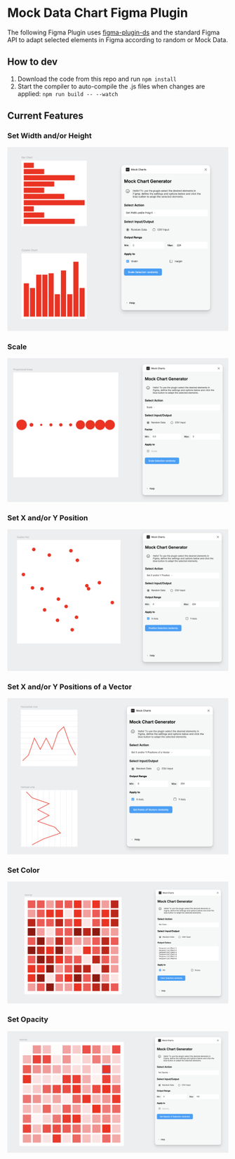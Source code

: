 # Mock Data Chart Figma Plugin

The following Figma Plugin uses [figma-plugin-ds](https://github.com/thomas-lowry/figma-plugin-ds) and the standard Figma API to adapt selected elements in Figma according to random or Mock Data.

## How to dev

1. Download the code from this repo and run `npm install`
2. Start the compiler to auto-compile the .js files when changes are applied: `npm run build -- --watch`

## Current Features 

### Set Width and/or Height
![set-w-h](documentation/set-w-h.png)

### Scale
![set-scale](documentation/set-scale.png)

### Set X and/or Y Position
![set-x-y](documentation/set-x-y.png)

### Set X and/or Y Positions of a Vector
![set-x-y-vector](documentation/set-x-y-vector.png)

### Set Color
![set-color](documentation/set-color.png)

### Set Opacity
![set-opacity](documentation/set-opacity.png)
